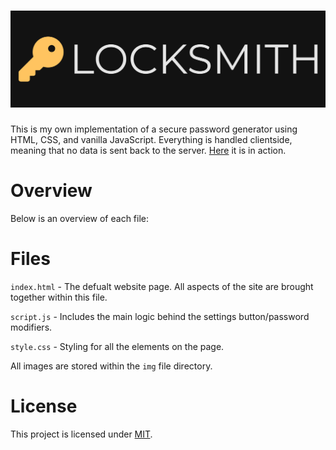 # ![Alt Text](./imgs/locksmith.png)

This is my own implementation of a secure password generator using HTML, CSS, and vanilla JavaScript. Everything is handled clientside, meaning that no data is sent back to the server. [Here](https://alejandromontalvo.github.io/locksmith/) it is in action.

# Overview

Below is an overview of each file:

# Files

`index.html` - The defualt website page. All aspects of the site are brought together within this file.

`script.js` - Includes the main logic behind the settings button/password modifiers.

`style.css` - Styling for all the elements on the page.

All images are stored within the `img` file directory.

# License

This project is licensed under [MIT](https://alejandromontalvo.github.io/secure-password-generator/).

